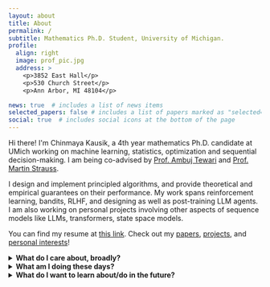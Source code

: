 ```yaml
---
layout: about
title: About
permalink: /
subtitle: Mathematics Ph.D. Student, University of Michigan.
profile:
  align: right
  image: prof_pic.jpg
  address: >
    <p>3852 East Hall</p>
    <p>530 Church Street</p>
    <p>Ann Arbor, MI 48104</p>

news: true  # includes a list of news items
selected_papers: false # includes a list of papers marked as "selected={true}"
social: true  # includes social icons at the bottom of the page
---
```

Hi there! I'm Chinmaya Kausik, a 4th year mathematics Ph.D. candidate at UMich working on machine learning, statistics, optimization and sequential decision-making. I am being co-advised by [Prof. Ambuj Tewari](https://ambujtewari.github.io/) and [Prof. Martin Strauss](https://lsa.umich.edu/math/people/faculty/martinjs.html).

I design and implement principled algorithms, and provide theoretical and empirical guarantees on their performance. My work spans reinforcement learning, bandits, RLHF, and designing as well as post-training LLM agents. I am also working on personal projects involving other aspects of sequence models like LLMs, transformers, state space models. 

You can find my resume at [this link](https://drive.google.com/file/d/1iSRJ5QqrAIKDPMs_gJM9O_S5stRTzZPo/view?usp=sharing). Check out my [papers](https://chinmaya-kausik.github.io/papers), [projects](https://chinmaya-kausik.github.io/projects), and [personal interests](https://chinmaya-kausik.github.io/personal)!

<details markdown="1">
  <summary markdown="span"> <b> What do I care about, broadly? </b> </summary>
  
  * **Tackling tangible, real-world questions with a principled mathematical approach.** These days, my PhD research focuses on sequential decision making under various settings - offline-to-online transfer, partial observability/latent information and non-standard feedback and reward models. I also have side projects and internship research in deep learning, LLM agents, transformers, Bayesian inference, etc. On the other hand, a lot of my undergraduate background was in geometry, topology and dynamics, with work in computer-assisted topology and geometry. 
  * **Increasing accessibility to and in higher mathematics and creating communities** where ideas cross pollinate and people pull each other up. I have started the Stats, Physics, Astronomy, Math (SPAM) graduate student social initiative at the University of Michigan. I also co-founded and co-organize [Monsoon Math Camp](https://www.monsoonmath.org). I have also been involved in building and expanding other mathematical communities, like platforms for the PolyMath REU, DRP programs and the undergraduate math organization at IISc, etc.
</details>
  
<details markdown="1">
  <summary markdown="span"> <b> What am I doing these days? </b></summary>
  
  * Working on my internship at Netflix, where I am focusing on post-training LLM agents to help them reason about very long contexts! This would apply to helping SWE agents work with large codebases, helping generative recommenders handle massive catalogues, etc.
  * Writing a paper based on my internship at Microsoft in the advertiser optimization team under Ajith Moparthi! I designed and implemented a fast algorithm for updating models used for advertiser bidding.
  * Collaborating with Yonathan Efroni (Meta), Aadirupa Saha (Apple), Nadav Merlis (ENSEA) on algorithms for bandit and reinforcement learning algorithms with feedback at varying costs and accuracies, also called multi-fidelity feedback.
  * Thinking about principled approaches to data collection and learning for RLHF under real-world considerations.
  * Formulating problems in learning under latent information and nonstationarity in bandits.
  * Organizing an interdepartmental social initiative, SPAM (Statistics, Physics, Astronomy, Mathematics).
  * Fleshing out ideas for more academic communities like Monsoon Math.

  </details>

<details markdown="1">
  <summary markdown="span"> <b> What do I want to learn about/do in the future? </b></summary>
   
  _primary goals_
  * Complete an empirical study of RLHF methods on LLMs of varying size and understand the implementation nuances of major RLHF methods.
  * Work on a large scale applied recommender systems project using the latent bandit algorithms that I designed (LOCAL-UCB and ProBALL-UCB).
  * Applying ideas from RLHF and bandits to mental health studies that my advisor is involved in.

  _side-quests_
  * Design a codenames bot using one LLM and train it againts players designed using a different LLM.
  * Explore the nuances of implementing various RL algorithms in simulated motion settings.
  * Design meaningful experiments to compare LLM agents trained using language feedback with RL agents trained using numerical feedback, using benchmark frameworks like LLF-bench.

 </details>
